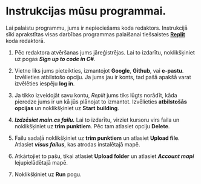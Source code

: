 # Instrukcijas mūsu programmai.

Lai palaistu programmu, jums ir nepieciešams koda redaktors. Instrukcijā sīki aprakstītas visas darbības programmas palaišanai tiešsaistes [**Replit**](https://replit.com/languages/csharp) koda redaktorā.

1. Pēc redaktora atvēršanas jums jāreģistrējas. Lai to izdarītu, noklikšķiniet uz pogas ***Sign up to code in C#***.

2. Vietne liks jums pieteikties, izmantojot **Google**, **Github**, vai **e-pastu**. Izvēlieties atbilstošo opciju. Ja jums jau ir konts, tad pašā apakšā varat izvēlēties iespēju **log in**.
 
3. Ja tikko izveidojāt savu kontu, *Replit* jums tiks lūgts norādīt, kāda pieredze jums ir un kā jūs plānojat to izmantot. Izvēlieties **atbilstošās opcijas** un noklikšķiniet uz **Start building**.
  
4. ***Izdzēsiet main.cs failu.*** Lai to izdarītu, virziet kursoru virs faila un noklikšķiniet uz **trim punktiem**. Pēc tam atlasiet opciju **Delete**.

5. Failu sadaļā noklikšķiniet uz **trim punktiem** un atlasiet **Upload file**. Atlasiet ***visus failus***, kas atrodas instalētajā mapē.
   
6. Atkārtojiet to pašu, tikai atlasiet **Upload folder** un atlasiet ***Account mapi*** lejupielādētajā mapē.
  
7. Noklikšķiniet uz **Run** pogu.
